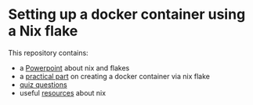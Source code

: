 # Setting up a docker container using a Nix flake

This repository contains:
  - a [Powerpoint]() about nix and flakes
  - a [practical part]() on creating a docker container via nix flake
  - [quiz questions]()
  - useful [resources](./resources/README.md) about nix
